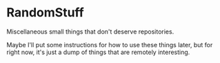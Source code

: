 # RandomStuff
Miscellaneous small things that don't deserve repositories.

Maybe I'll put some instructions for how to use these things later, but for right now, it's just a dump of things that are remotely interesting.
